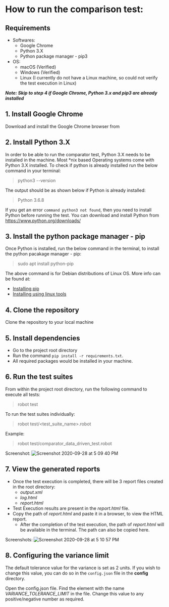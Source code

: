 # How to run the comparison test:


## **Requirements**

- Softwares:
  - Google Chrome 
  - Python 3.X
  - Python package manager - pip3
- OS:
  - macOS (Verified)
  - Windows (Verified)
  - Linux (I currently do not have a Linux machine, so could not verify the test execution in Linux)

***Note: Skip to step 4 if Google Chrome, Python 3.x and pip3 are already installed***

## **1. Install Google Chrome** ##
Download and install the Google Chrome browser from 

## **2. Install Python 3.X** ##
In order to be able to run the comparator test, Python 3.X needs to be installed in the machine. Most *nix based Operating systems come with Python 3.X installed.
To check if python is already installed run the below command in your terminal:
> python3 --version

The output should be as shown below if Python is already installed:
> Python 3.6.8

If you get an error `command python3 not found`, then you need to install Python before running the test. You can download and install Python from  https://www.python.org/downloads/


## **3. Install the python package manager - pip**
Once Python is installed, run the below command in the terminal, to install the python pacakage manager - pip:
> sudo apt install python-pip

The above command is for Debian distributions of Linux OS. More info can be found at:
- [Installing pip](https://pip.pypa.io/en/stable/installing/)
- [Installing using linux tools](https://packaging.python.org/guides/installing-using-linux-tools/#installing-pip-setuptools-wheel-with-linux-package-managers)


## **4. Clone the repository** 
Clone the repository to your local machine


## **5. Install dependencies**
- Go to the project root directory
- Run the command `pip install -r requirements.txt`.
- All required packages would be installed in your machine.


## **6. Run the test suites**
From within the project root directory, run the following command to execute all tests:
> robot test

To run the test suites individually:
  > robot test/<test_suite_name>.robot

Example:
  > robot test/comparator_data_driven_test.robot

Screenshot:
![Screenshot 2020-09-28 at 5 09 40 PM](https://user-images.githubusercontent.com/10773381/94428137-d5086800-01ad-11eb-9245-e7174de83019.png)

## **7. View the generated reports** 

- Once the test execution is completed, there will be 3 report files created in the root directory:
    - *output.xml*
    - *log.html*
    - *report.html*
- Test Execution results are present in the *report.html* file.
- Copy the path of *report.html* and paste it in a browser, to view the HTML report.
  - After the completion of the test execution, the path of *report.html* will be available in the terminal. The path can also be copied here.

Screenshots:
![Screenshot 2020-09-28 at 5 10 57 PM](https://user-images.githubusercontent.com/10773381/94428147-d89bef00-01ad-11eb-9e85-d5c123da05e6.png)


## **8. Configuring the variance limit**

The default tolerance value for the variance is set as 2 units. If you wish to change this value, you can do so in the `config.json` file in the **config** directory.

Open the config.json file. Find the element with the name *VARIANCE_TOLERANCE_LIMIT* in the file. Change this value to any positive/negative number as required.  